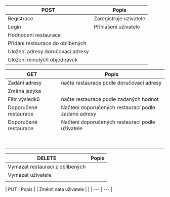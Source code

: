 | POST | Popis |
|   ---    |           ---           |
| Registrace | Zaregistruje uzivatele  |
| Login | Přihlášení uživatele  |
| Hodnocení restaurace |   |
| Přidání restaurace do oblíbených |   |
| Uložení adresy doručovací adresy |   |
|   Uložení minulých objednávek    |                      |



|   GET    |     Popis       |
|   ---    |           ---           |
|  Zadání adresy |      načte restaurace podle doručovací adresy     |
|  Změna jazyka    |                      |
|   Filtr výsledků    |        načte restaurace podle zadaných hodnot         |
| Doporučené restaurace | Načtení doporučených restaurací podle zadané adresy |
| Doporučené restaurace | Načtení doporučených restaurací podle uživatele |
|       |                    |
|       |                      |
|       |                      |
|       |                      |
|       |                      |
|       |                      |
|       |                      |
|       |                      |



|   DELETE     |         Popis             |
|   ---    |           ---           |
|   Vymazat restauraci z oblíbených    |                      |
|   Vymazat uživatele    |                      |
|       |                      |




|   PUT    |          Popis            |
|   Změnit data uživatele    |                      |
|   ---    |           ---           |